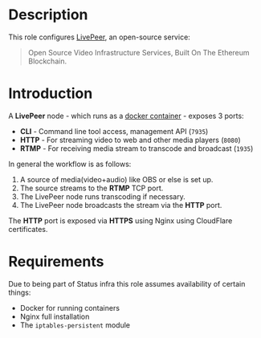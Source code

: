 # Description

This role configures [LivePeer](https://livepeer.org/), an open-source service:

>Open Source Video Infrastructure Services, Built On The Ethereum Blockchain.

# Introduction

A __LivePeer__ node - which runs as a [docker container](https://hub.docker.com/r/statusteam/livepeer/) - exposes 3 ports:

* __CLI__ - Command line tool access, management API (`7935`)
* __HTTP__ - For streaming video to web and other media players (`8080`)
* __RTMP__ - For receiving media stream to transcode and broadcast (`1935`)

In general the workflow is as follows:

1. A source of media(video+audio) like OBS or else is set up.
2. The source streams to the __RTMP__ TCP port.
3. The LivePeer node runs transcoding if necessary.
4. The LivePeer node broadcasts the stream via the __HTTP__ port.

The __HTTP__ port is exposed via __HTTPS__ using Nginx using CloudFlare certificates.

# Requirements

Due to being part of Status infra this role assumes availability of certain things:

* Docker for running containers
* Nginx full installation
* The `iptables-persistent` module
